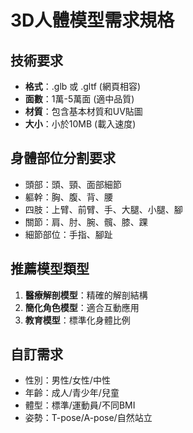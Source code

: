# 3D人體模型需求規格

## 技術要求
- **格式**：.glb 或 .gltf (網頁相容)
- **面數**：1萬-5萬面 (適中品質)
- **材質**：包含基本材質和UV貼圖
- **大小**：小於10MB (載入速度)

## 身體部位分割要求
- 頭部：頭、頸、面部細節
- 軀幹：胸、腹、背、腰
- 四肢：上臂、前臂、手、大腿、小腿、腳
- 關節：肩、肘、腕、髖、膝、踝
- 細節部位：手指、腳趾

## 推薦模型類型
1. **醫療解剖模型**：精確的解剖結構
2. **簡化角色模型**：適合互動應用
3. **教育模型**：標準化身體比例

## 自訂需求
- 性別：男性/女性/中性
- 年齡：成人/青少年/兒童
- 體型：標準/運動員/不同BMI
- 姿勢：T-pose/A-pose/自然站立
